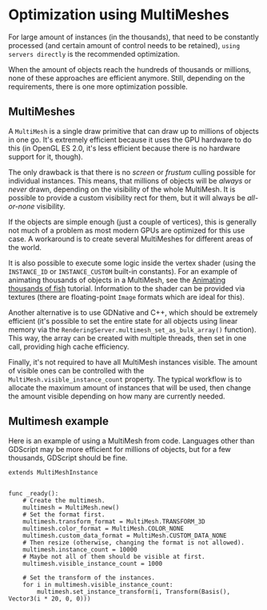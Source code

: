 
# Optimization using MultiMeshes

For large amount of instances (in the thousands), that need to be constantly processed
(and certain amount of control needs to be retained),
`using servers directly` is the recommended optimization.

When the amount of objects reach the hundreds of thousands or millions,
none of these approaches are efficient anymore. Still, depending on the requirements, there
is one more optimization possible.

## MultiMeshes

A `MultiMesh` is a single draw primitive that can draw up to millions
of objects in one go. It's extremely efficient because it uses the GPU hardware to do this
(in OpenGL ES 2.0, it's less efficient because there is no hardware support for it, though).

The only drawback is that there is no *screen* or *frustum* culling possible for individual instances.
This means, that millions of objects will be *always* or *never* drawn, depending on the visibility
of the whole MultiMesh. It is possible to provide a custom visibility rect for them, but it will always
be *all-or-none* visibility.

If the objects are simple enough (just a couple of vertices), this is generally not much of a problem
as most modern GPUs are optimized for this use case. A workaround is to create several MultiMeshes
for different areas of the world.

It is also possible to execute some logic inside the vertex shader (using the `INSTANCE_ID` or
`INSTANCE_CUSTOM` built-in constants). For an example of animating thousands of objects in a MultiMesh,
see the [Animating thousands of fish](vertex_animation/01_animating_thousands_of_fish.md) tutorial. Information
to the shader can be provided via textures (there are floating-point `Image` formats
which are ideal for this).

Another alternative is to use GDNative and C++, which should be extremely efficient (it's possible
to set the entire state for all objects using linear memory via the
`RenderingServer.multimesh_set_as_bulk_array()`
function). This way, the array can be created with multiple threads, then set in one call, providing
high cache efficiency.

Finally, it's not required to have all MultiMesh instances visible. The amount of visible ones can be
controlled with the `MultiMesh.visible_instance_count`
property. The typical workflow is to allocate the maximum amount of instances that will be used,
then change the amount visible depending on how many are currently needed.

## Multimesh example

Here is an example of using a MultiMesh from code. Languages other than GDScript may be more
efficient for millions of objects, but for a few thousands, GDScript should be fine.

```
extends MultiMeshInstance


func _ready():
    # Create the multimesh.
    multimesh = MultiMesh.new()
    # Set the format first.
    multimesh.transform_format = MultiMesh.TRANSFORM_3D
    multimesh.color_format = MultiMesh.COLOR_NONE
    multimesh.custom_data_format = MultiMesh.CUSTOM_DATA_NONE
    # Then resize (otherwise, changing the format is not allowed).
    multimesh.instance_count = 10000
    # Maybe not all of them should be visible at first.
    multimesh.visible_instance_count = 1000

    # Set the transform of the instances.
    for i in multimesh.visible_instance_count:
        multimesh.set_instance_transform(i, Transform(Basis(), Vector3(i * 20, 0, 0)))
```

